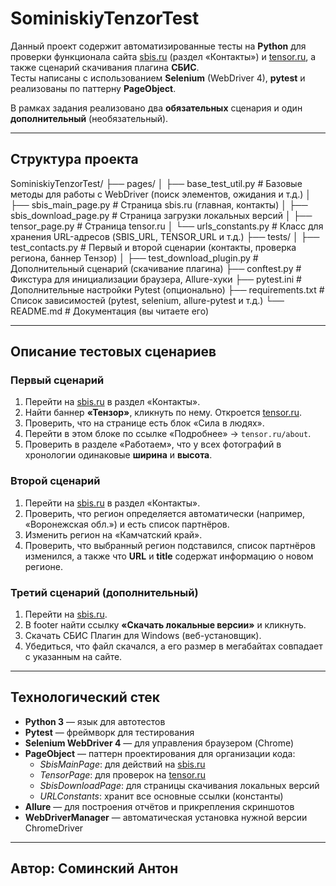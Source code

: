 # SominiskiyTenzorTest

Данный проект содержит автоматизированные тесты на **Python** для проверки функционала сайта [sbis.ru](https://sbis.ru/) (раздел «Контакты») и [tensor.ru](https://tensor.ru/), а также сценарий скачивания плагина **СБИС**.  
Тесты написаны с использованием **Selenium** (WebDriver 4), **pytest** и реализованы по паттерну **PageObject**.  

В рамках задания реализовано два **обязательных** сценария и один **дополнительный** (необязательный).

---

## Структура проекта

SominiskiyTenzorTest/
├── pages/
│   ├── base_test_util.py        # Базовые методы для работы с WebDriver (поиск элементов, ожидания и т.д.)
│   ├── sbis_main_page.py        # Страница sbis.ru (главная, контакты)
│   ├── sbis_download_page.py    # Страница загрузки локальных версий
│   ├── tensor_page.py           # Страница tensor.ru
│   └── urls_constants.py        # Класс для хранения URL-адресов (SBIS_URL, TENSOR_URL и т.д.)
├── tests/
│   ├── test_contacts.py         # Первый и второй сценарии (контакты, проверка региона, баннер Тензор)
│   ├── test_download_plugin.py  # Дополнительный сценарий (скачивание плагина)
├── conftest.py                  # Фикстура для инициализации браузера, Allure-хуки
├── pytest.ini                   # Дополнительные настройки Pytest (опционально)
├── requirements.txt             # Список зависимостей (pytest, selenium, allure-pytest и т.д.)
└── README.md                    # Документация (вы читаете его)


---

## Описание тестовых сценариев

### Первый сценарий

1. Перейти на [sbis.ru](https://sbis.ru/) в раздел «Контакты».  
2. Найти баннер **«Тензор»**, кликнуть по нему. Откроется [tensor.ru](https://tensor.ru/).  
3. Проверить, что на странице есть блок «Сила в людях».  
4. Перейти в этом блоке по ссылке «Подробнее» → `tensor.ru/about`.  
5. Проверить в разделе «Работаем», что у всех фотографий в хронологии одинаковые **ширина** и **высота**.

### Второй сценарий

1. Перейти на [sbis.ru](https://sbis.ru/) в раздел «Контакты».  
2. Проверить, что регион определяется автоматически (например, «Воронежская обл.») и есть список партнёров.  
3. Изменить регион на «Камчатский край».  
4. Проверить, что выбранный регион подставился, список партнёров изменился, а также что **URL** и **title** содержат информацию о новом регионе.

### Третий сценарий (дополнительный)

1. Перейти на [sbis.ru](https://sbis.ru/).  
2. В footer найти ссылку **«Скачать локальные версии»** и кликнуть.  
3. Скачать СБИС Плагин для Windows (веб-установщик).  
4. Убедиться, что файл скачался, а его размер в мегабайтах совпадает с указанным на сайте.

---

## Технологический стек

- **Python 3** — язык для автотестов
- **Pytest** — фреймворк для тестирования
- **Selenium WebDriver 4** — для управления браузером (Chrome)
- **PageObject** — паттерн проектирования для организации кода:
  - *SbisMainPage*: для действий на [sbis.ru](https://sbis.ru/)
  - *TensorPage*: для проверок на [tensor.ru](https://tensor.ru/)
  - *SbisDownloadPage*: для страницы скачивания локальных версий
  - *URLConstants*: хранит все основные ссылки (константы)
- **Allure** — для построения отчётов и прикрепления скриншотов
- **WebDriverManager** — автоматическая установка нужной версии ChromeDriver

---

## Автор: Соминский Антон